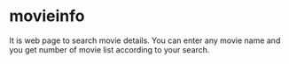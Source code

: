 # movieinfo
It is web page to search movie details. You can enter any movie name and you get number of movie list according to your search.
